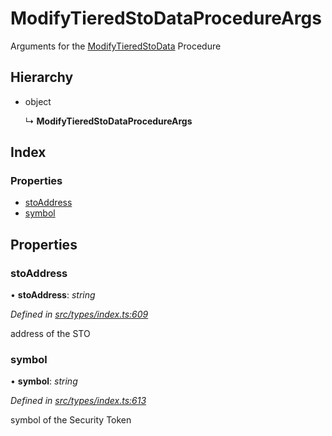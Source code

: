 # ModifyTieredStoDataProcedureArgs

Arguments for the [ModifyTieredStoData](../enums/_types_index_.proceduretype.md#modifytieredstodata) Procedure

## Hierarchy

* object

  ↳ **ModifyTieredStoDataProcedureArgs**

## Index

### Properties

* [stoAddress](_types_index_.modifytieredstodataprocedureargs.md#stoaddress)
* [symbol](_types_index_.modifytieredstodataprocedureargs.md#symbol)

## Properties

### stoAddress

• **stoAddress**: _string_

_Defined in_ [_src/types/index.ts:609_](https://github.com/PolymathNetwork/polymath-sdk/blob/550676f/src/types/index.ts#L609)

address of the STO

### symbol

• **symbol**: _string_

_Defined in_ [_src/types/index.ts:613_](https://github.com/PolymathNetwork/polymath-sdk/blob/550676f/src/types/index.ts#L613)

symbol of the Security Token

